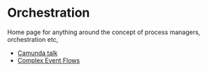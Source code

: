 # Orchestration

Home page for anything around the concept of process managers, orchestration etc,

* [Camunda talk](https://www.infoq.com/articles/events-workflow-automation)
* [Complex Event Flows](https://www.infoq.com/news/2018/07/complex-event-flows)